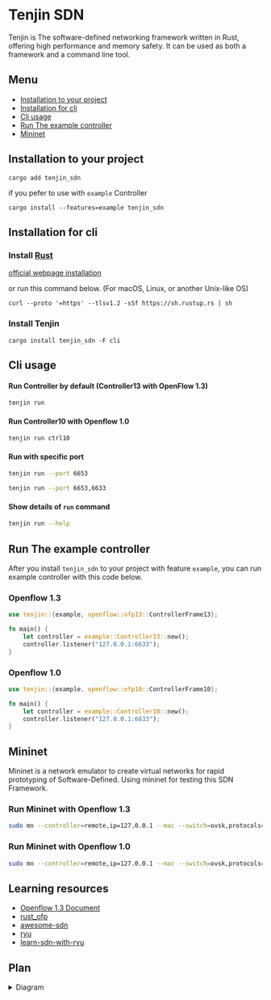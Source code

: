 # Tenjin SDN

Tenjin is The software-defined networking framework written in Rust, offering high performance and memory safety. It can be used as both a framework and a command line tool.

## Menu

- [Installation to your project](#installation-to-your-project)
- [Installation for cli](#installation-for-cli)
- [Cli usage](#cli-usage)
- [Run The example controller](#run-The-example-controller)
- [Mininet](#mininet)

## Installation to your project

```
cargo add tenjin_sdn
```

if you pefer to use with `example` Controller

```
cargo install --features=example tenjin_sdn
```


## Installation for cli

### Install [Rust](https://www.rust-lang.org/)

[official webpage installation](https://www.rust-lang.org/tools/install)

or run this command below. (For macOS, Linux, or another Unix-like OS)

```
curl --proto '=https' --tlsv1.2 -sSf https://sh.rustup.rs | sh
```

### Install Tenjin

```
cargo install tenjin_sdn -F cli
```

## Cli usage

#### Run Controller by default (Controller13 with OpenFlow 1.3)

```bash
tenjin run
```

#### Run Controller10 with Openflow 1.0

```bash
tenjin run ctrl10
```

#### Run with specific port

```bash
tenjin run --port 6653
```

```bash
tenjin run --port 6653,6633
```


#### Show details of `run` command

```bash
tenjin run --help
```

## Run The example controller

After you install `tenjin_sdn` to your project with feature `example`, you can run example controller with this code below.

### Openflow 1.3

```rust
use tenjin::{example, openflow::ofp13::ControllerFrame13};

fn main() {
    let controller = example::Controller13::new();
    controller.listener("127.0.0.1:6633");
}
```

### Openflow 1.0


```rust
use tenjin::{example, openflow::ofp10::ControllerFrame10};

fn main() {
    let controller = example::Controller10::new();
    controller.listener("127.0.0.1:6633");
}
```

## Mininet

Mininet is a network emulator to create virtual networks for rapid prototyping of Software-Defined.
Using mininet for testing this SDN Framework.

### Run Mininet with Openflow 1.3

```bash
sudo mn --controller=remote,ip=127.0.0.1 --mac --switch=ovsk,protocols=OpenFlow13 --topo=tree,2
```

### Run Mininet with Openflow 1.0

```bash
sudo mn --controller=remote,ip=127.0.0.1 --mac --switch=ovsk,protocols=OpenFlow10 --topo=tree,2
```

## Learning resources

- [Openflow 1.3 Document](https://opennetworking.org/wp-content/uploads/2014/10/openflow-spec-v1.3.0.pdf)
- [rust_ofp](https://github.com/baxtersa/rust_ofp)
- [awesome-sdn](https://github.com/sdnds-tw/awesome-sdn)
- [ryu](https://github.com/faucetsdn/ryu)
- [learn-sdn-with-ryu](https://github.com/knetsolutions/learn-sdn-with-ryu)

## Plan

<details>
<summary>Diagram</summary>

```mermaid
stateDiagram
con: Controller
conf10: Controller frame 10
conf13: Controller frame 13

ofp10: Openflow Manager 10
ofp13: Openflow Manager 13

ofpv10_h: openflow v1.0 header
ofpv10_e: openflow v1.0 Event

ofpv13_h: openflow v1.3 header
ofpv13_e: openflow v1.3 Event

[*] --> con
con --> conf10
conf10 --> ofp10
ofp10 --> ofpv10_h
ofp10 --> ofpv10_e

con --> conf13
conf13 --> ofp13
ofp13 --> ofpv13_h
ofp13 --> ofpv13_e

```

</details>
